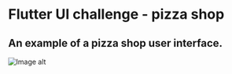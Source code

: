 # Flutter UI challenge - pizza shop
## An example of a pizza shop user interface.
![Image alt](https://github.com/big-bada-boom/pizza_shop_ui/raw/master/UI_images/MyApp.gif)



